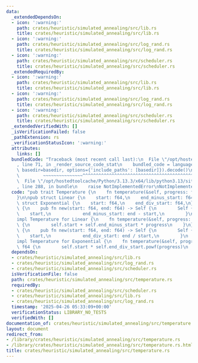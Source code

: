 ```yaml
---
data:
  _extendedDependsOn:
  - icon: ':warning:'
    path: crates/heuristic/simulated_annealing/src/lib.rs
    title: crates/heuristic/simulated_annealing/src/lib.rs
  - icon: ':warning:'
    path: crates/heuristic/simulated_annealing/src/log_rand.rs
    title: crates/heuristic/simulated_annealing/src/log_rand.rs
  - icon: ':warning:'
    path: crates/heuristic/simulated_annealing/src/scheduler.rs
    title: crates/heuristic/simulated_annealing/src/scheduler.rs
  _extendedRequiredBy:
  - icon: ':warning:'
    path: crates/heuristic/simulated_annealing/src/lib.rs
    title: crates/heuristic/simulated_annealing/src/lib.rs
  - icon: ':warning:'
    path: crates/heuristic/simulated_annealing/src/log_rand.rs
    title: crates/heuristic/simulated_annealing/src/log_rand.rs
  - icon: ':warning:'
    path: crates/heuristic/simulated_annealing/src/scheduler.rs
    title: crates/heuristic/simulated_annealing/src/scheduler.rs
  _extendedVerifiedWith: []
  _isVerificationFailed: false
  _pathExtension: rs
  _verificationStatusIcon: ':warning:'
  attributes:
    links: []
  bundledCode: "Traceback (most recent call last):\n  File \"/opt/hostedtoolcache/Python/3.13.3/x64/lib/python3.13/site-packages/onlinejudge_verify/documentation/build.py\"\
    , line 71, in _render_source_code_stat\n    bundled_code = language.bundle(stat.path,\
    \ basedir=basedir, options={'include_paths': [basedir]}).decode()\n          \
    \         ~~~~~~~~~~~~~~~^^^^^^^^^^^^^^^^^^^^^^^^^^^^^^^^^^^^^^^^^^^^^^^^^^^^^^^^^^^^^^^^^^\n\
    \  File \"/opt/hostedtoolcache/Python/3.13.3/x64/lib/python3.13/site-packages/onlinejudge_verify/languages/rust.py\"\
    , line 288, in bundle\n    raise NotImplementedError\nNotImplementedError\n"
  code: "pub trait Temperature {\n    fn temperature(&self, progress: f64) -> f64;\n\
    }\n\npub struct Linear {\n    start: f64,\n    end_minus_start: f64,\n}\n\npub\
    \ struct Exponential {\n    start: f64,\n    end_div_start: f64,\n}\n\nimpl Linear\
    \ {\n    pub fn new(start: f64, end: f64) -> Self {\n        Self {\n        \
    \    start,\n            end_minus_start: end - start,\n        }\n    }\n}\n\n\
    impl Temperature for Linear {\n    fn temperature(&self, progress: f64) -> f64\
    \ {\n        self.start + self.end_minus_start * progress\n    }\n}\n\nimpl Exponential\
    \ {\n    pub fn new(start: f64, end: f64) -> Self {\n        Self {\n        \
    \    start,\n            end_div_start: end / start,\n        }\n    }\n}\n\n\
    impl Temperature for Exponential {\n    fn temperature(&self, progress: f64) ->\
    \ f64 {\n        self.start * self.end_div_start.powf(progress)\n    }\n}\n"
  dependsOn:
  - crates/heuristic/simulated_annealing/src/lib.rs
  - crates/heuristic/simulated_annealing/src/log_rand.rs
  - crates/heuristic/simulated_annealing/src/scheduler.rs
  isVerificationFile: false
  path: crates/heuristic/simulated_annealing/src/temperature.rs
  requiredBy:
  - crates/heuristic/simulated_annealing/src/scheduler.rs
  - crates/heuristic/simulated_annealing/src/lib.rs
  - crates/heuristic/simulated_annealing/src/log_rand.rs
  timestamp: '2025-04-26 05:33:09+00:00'
  verificationStatus: LIBRARY_NO_TESTS
  verifiedWith: []
documentation_of: crates/heuristic/simulated_annealing/src/temperature.rs
layout: document
redirect_from:
- /library/crates/heuristic/simulated_annealing/src/temperature.rs
- /library/crates/heuristic/simulated_annealing/src/temperature.rs.html
title: crates/heuristic/simulated_annealing/src/temperature.rs
---
```

